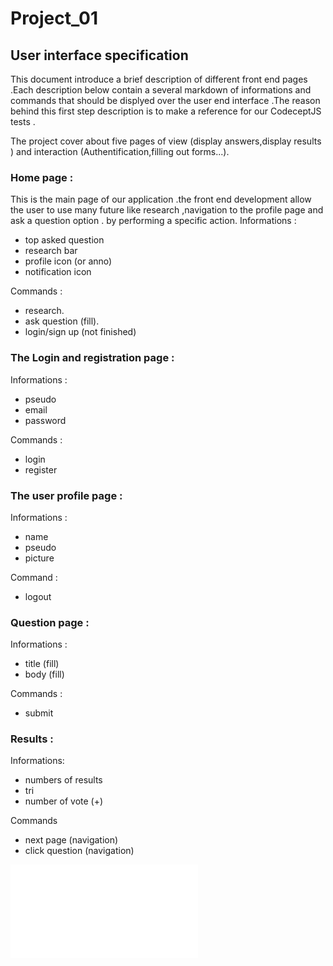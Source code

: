 # Project_01

##  User interface specification

This document introduce a brief description of different front end pages .Each description below contain a several markdown of informations and commands that should be displyed over the user end interface .The reason behind this first step description is to make a reference for our CodeceptJS tests .

The project cover about five pages of view (display answers,display results  ) and interaction (Authentification,filling out forms...).

### Home page :
This is the main page of our application .the front end development allow the user to use many future like research ,navigation to the profile page  and ask a question option .
by performing a specific action.
Informations :
 - top asked question
 - research bar
 - profile icon (or anno)
 - notification icon
 
Commands :
 - research.
 - ask question (fill).
 - login/sign up
(not finished)

### The Login and registration page  :
Informations :
- pseudo
- email
- password

Commands :
- login
- register

### The user profile page :
Informations :
- name 
- pseudo
- picture 

Command :
- logout
### Question page :
Informations :
- title (fill) 
- body  (fill)

Commands :
- submit
### Results :
Informations:
- numbers of results 
- tri
- number of vote (+)

Commands 
- next page (navigation)
- click question (navigation)

![ Draft of the architecture ](structure.pdf)
